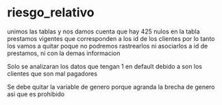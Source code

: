 # riesgo_relativo

unimos las tablas y nos damos cuenta que hay 425 nulos en la tabla prestamos vigentes que corresponden a los id de los clientes por lo tanto los vamos a quitar poque no podremos rastrearlos ni asociarlos a id de prestamos, ni con la demas informacion 

Solo se analizaran los datos que tengan 1 en default debido a son los clientes que son mal pagadores 

Se debe quitar la variable de genero porque agranda la brecha de genero asi que es prohibido 
